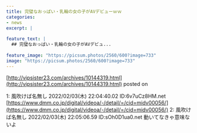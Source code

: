 ```yaml
---
title: 完璧なおっぱい・乳輪の女の子がAVデビューｗｗ
categories:
- news
excerpt: |
  
feature_text: |
  ## 完璧なおっぱい・乳輪の女の子がAVデビュ...
  
feature_image: "https://picsum.photos/2560/600?image=733"
image: "https://picsum.photos/2560/600?image=733"
---
```


[http://vipsister23.com/archives/10144319.html](http://vipsister23.com/archives/10144319.html)
posted on 

<!--more-->

1: 風吹けば名無し 2022/02/03(木) 22:04:40.02 ID:6v7uCz8HM.net [https://www.dmm.co.jp/digital/videoa/-/detail/=/cid=midv00056/](https://www.dmm.co.jp/digital/videoa/-/detail/=/cid=midv00056/) 2: 風吹けば名無し 2022/02/03(木) 22:05:06.59 ID:sOh0D1ua0.net 動いてなきゃ意味ないよ
